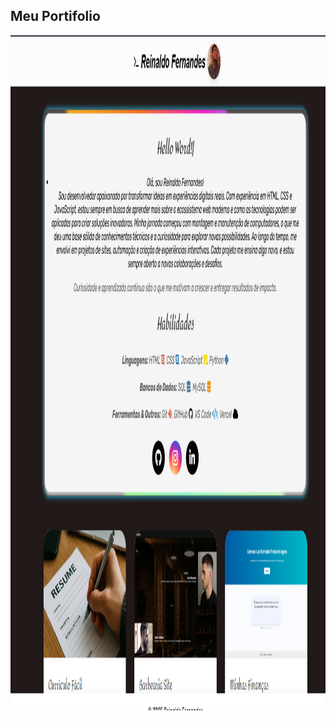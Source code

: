 ## Meu Portifolio

<img width="1080" height="1080" alt="academia" src="https://github.com/Reinaldo-Fernandes/portifolio/blob/c0acecd42ea32d2f4fb5b49928d7275072b4175e/src/image/inicio.png" />


